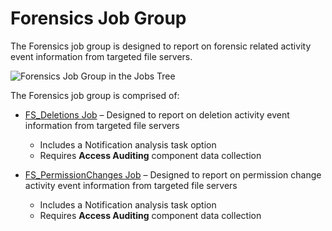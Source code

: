 # Forensics Job Group

The Forensics job group is designed to report on forensic related activity event information from
targeted file servers.

![Forensics Job Group in the Jobs Tree](/img/versioned_docs/accessanalyzer_11.6/accessanalyzer/admin/hostmanagement/jobstree.webp)

The Forensics job group is comprised of:

- [FS_Deletions Job](/docs/accessanalyzer/11.6/accessanalyzer/solutions/filesystem/activity/forensics/fs_deletions.md)
  – Designed to report on deletion activity event information from targeted file servers

    - Includes a Notification analysis task option
    - Requires **Access Auditing** component data collection

- [FS_PermissionChanges Job](/docs/accessanalyzer/11.6/accessanalyzer/solutions/filesystem/activity/forensics/fs_permissionchanges.md)
  – Designed to report on permission change activity event information from targeted file servers

    - Includes a Notification analysis task option
    - Requires **Access Auditing** component data collection

